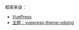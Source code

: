 框架来自：
- [VuePress](https://v1.vuepress.vuejs.org/zh/)
- [主题：vuepress-theme-vdoing](https://doc.xugaoyi.com/)